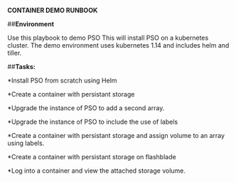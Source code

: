 
**CONTAINER DEMO RUNBOOK**

##**Environment**

Use this playbook to demo PSO
This will install PSO on a kubernetes cluster. 
The demo environment uses kubernetes 1.14 and includes helm and tiller.  

##**Tasks:** 

*Install PSO from scratch using Helm

*Create a container with persistant storage 

*Upgrade the instance of PSO to add a second array. 

*Upgrade the instance of PSO to include the use of labels

*Create a container with persistant storage and assign volume to an array using labels.

*Create a container with persistant storage on flashblade

*Log into a container and view the attached storage volume. 
